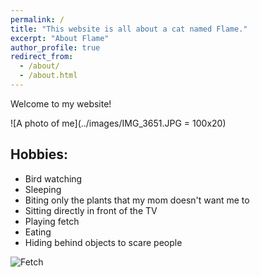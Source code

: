 ```yaml
---
permalink: /
title: "This website is all about a cat named Flame."
excerpt: "About Flame"
author_profile: true
redirect_from: 
  - /about/
  - /about.html
---
```



Welcome to my website!

![A photo of me](../images/IMG_3651.JPG = 100x20)

## Hobbies:
- Bird watching
- Sleeping 
- Biting only the plants that my mom doesn't want me to
- Sitting directly in front of the TV
- Playing fetch
- Eating
- Hiding behind objects to scare people

![Fetch](../images/IMG_0814.JPG)

